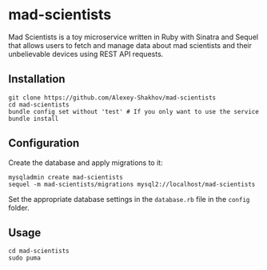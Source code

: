 # mad-scientists
Mad Scientists is a toy microservice written in Ruby with Sinatra and Sequel that allows users to fetch and manage data about mad scientists and their unbelievable devices using REST API requests.

## Installation
```shell
git clone https://github.com/Alexey-Shakhov/mad-scientists
cd mad-scientists
bundle config set without 'test' # If you only want to use the service
bundle install
```

## Configuration
Create the database and apply migrations to it:
```shell
mysqladmin create mad-scientists
sequel -m mad-scientists/migrations mysql2://localhost/mad-scientists
```
Set the appropriate database settings in the `database.rb` file in the `config` folder.

## Usage
```shell
cd mad-scientists
sudo puma
```
